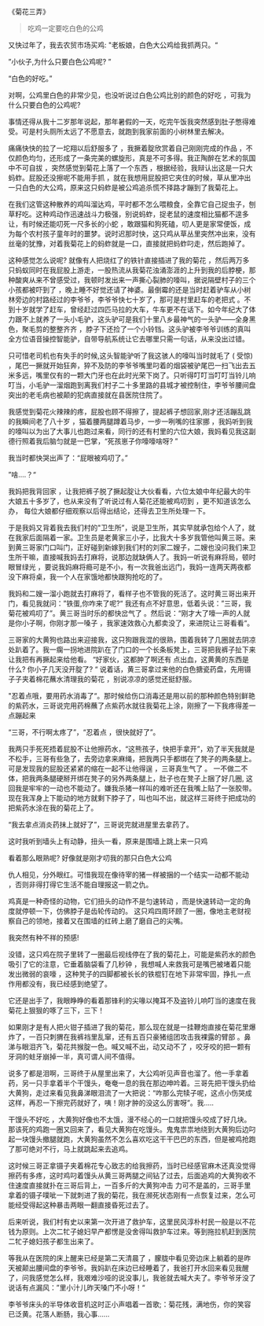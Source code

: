 《菊花三弄》

>  吃鸡一定要吃白色的公鸡

又快过年了，我去农贸市场买鸡: "老板娘，白色大公鸡给我抓两只。“

”小伙子,为什么只要白色公鸡呢? ”

“白色的好吃。”



对啊，公鸡里白色的非常少见，也没听说过白色公鸡比别的颜色的好吃 ，可我为什么只要白色的公鸡呢?



事情还得从我十二岁那年说起，那年暑假的一天，吃完午饭我突然感到肚子憋得难受。可是村头厕所太远了不愿意去，就跑到我家前面的小树林里去解决。



痛痛快快的拉了一坨翔以后舒服多了 ，我撅着腚欣赏着自己刚刚完成的作品 ，不仅颜色均匀，还形成了一条完美的螺旋形，真是不可多得。我正陶醉在艺术的氛国中不可自拔 ，突然感觉到菊花上落了一个东西 ，根据经验，我辩认出这是一只大蚂蚱。屁股还没擦呢不能用手抓 ，就在我想用屁股把它夹住的时候，草从里冲出一只白色的大公鸡，原来这只蚂蚱是被公鸡追杀慌不择路才蹦到了我菊花上。



在我们这管这种散养的鸡叫溜达鸡，平时都不怎么喂粮食，全靠它自己捉虫子，刨草籽吃。这种鸡动作迅速战斗力极强，别说蚂蚱，捉老鼠的速度相比猫都不遑多让，有时候还能叨死一尺多长的小蛇 ，敢跟猫和狗死磕，叨人更是家常便饭，成为每个农村孩子童年时的噩梦。说时迟那时快，这只鸡从草丛里突然冲出来，没有丝毫的犹豫，对着我菊花上的蚂蚱就是一口，直接就把蚂蚱叼走，然后跑掉了。



这种感觉怎么说呢? 就像有人把烧红了的铁针直接插进了我的菊花 ，然后两万多只蚂蚁同时在我屁股上游走，一股热流从我菊花浊涌澎涯的上升到我的后脖梗，那种酸爽从来不曾感受过，我顿时发出来一声撕心裂肺的嚎叫，据说隔壁村子的三个小孩都被吓到了 ，晚上睡不好觉还请了神婆。最倒霉的还是当时赶着驴车从小树林旁边的村路经过的李爷爷，李爷爷快七十岁了，那可是村里赶车的老把式 。不到十岁就学了赶车，曾经赶过四匹马拉的大车，牛车更不在话下。如今年纪大了体力跟不上就养了一头小毛驴，这头驴可是我们十里八乡最神气的一头驴——全身黑色，聚毛剪的整整齐齐 ，脖子下还捡了一个小铃铛。这头驴被李爷爷训练的真叫全方位语音操控智能驴，自带导航系统让它去哪里只需一句话，从来没出过错。



只可惜老司机也有失手的时候,这头智能驴听了我这骇人的嚎叫当时就毛了 ( 受惊) ，尾巴一撅就开始狂奔，猝不及防的李爷爷嘴里叼着的烟袋被驴尾巴一扫飞出去五米多远，嘴里仅有的一颗大门牙也在此时光荣下岗了。只听得叮叮当叮叮当铃儿响叮当，小毛驴一溜烟跑到离我们村子二十多里路的县城才被控制住，李爷爷腰间盘突出的老毛病也被颠的犯病直接就在县医院住院了。



我感觉到菊花火辣辣的疼，屁股也顾不得擦了，提起裤子想回家,刚才还活蹦乱跳的我瞬间老了八十岁 ，猫着腰两腿蹲着马步，一步一咧嘴的往家挪 ，我妈听到我的嚎叫以为出了大事儿也跑过来看，同行的还有村里的六位大娘，我妈看见我这副德行照着我后脑匀就是一巴掌，“死孩崽子你嚎嚎啥呀? ”

我当时都快哭出声了：“屁眼被鸡叨了。”

”啥....？“



我妈把我背回家 ，让我把裤子脱了撅起腚让大伙看看，六位太娘中年纪最大的牛大娘五十多岁了，也从来没有了听说过有人菊花还能被鸡叨到 ，更不知道该怎么办， 每位大娘都仔细观察以后得出结论，还得去卫生所处理一下。



于是我妈又背着我去我们村的"卫生所”，说是卫生所，其实早就承包给个人了，就在我家后面隔着一家。卫生员是老黄家三小子，比我大十多岁我管他叫黄三哥。来到黄三哥家门口叫门，正好碰到新嫁到我们村的刘家二嫂子，二嫂也没问我们来卫生所干嘛，直接喊我妈去打麻将，说那边就缺俩人了。我妈一听说有麻将局，顿时眼冒绿光 ，要说我妈麻将瘾可是不小，有一次我爸出远门，我妈一连两天两夜都没下麻将桌，我一个人在家饿地都快跟狗抢吃的了。



我妈和二嫂一溜小跑就去打麻将了，看样子也不管我的死活了。这时黄三哥出来开门，看见我就问：”铁蛋,你咋来了呢?“ 我还有点不好意思，低着头说：”三哥，我菊花被鸡叨了”。黄三哥当时乐的都快岔气了 。然后说：“刚才大了嚎一声的人就是你小子啊，你刚才那一嗓子 ，我家速效救心九都卖没了，来进院让三哥看看“。 



三哥家的大黄狗也路出来迎接我，这只狗跟我混的很熟，围着我转了几圈就去阴凉处趴着了。我一瘸一拐地进院趴在了门口的一个长条板凳上，三哥把我裤子扯下来让我把有再撅起来给他看。 “好家伙，这都肿了啊还有
点出血，这黄黄的东西是什么? 你小子几天没开腚了? “  说着话，黄三哥拿过来他的白色搪瓷药盘，先用镊子子夹着棉花蘸水清理我的菊花 ，别说凉凉的感觉还挺舒服。



"忍着点哦，要用药水消毒了“。那时候给伤口消毒还是用以前的那种颜色特别鲜艳的紫药水，三哥说完用药棉蘸了点紫药水就往我菊花上涂，刚擦了一下我疼得差一点蹦起来

“三哥，不行啊太疼了”，“忍着点 ，很快就好了”。 



我两只手死死捂着屁股不让他擦药水，“这熊孩子，快把手拿开”，劝了半天我就是不松手，三哥有些急了，去旁边拿来麻绳，把我两只手都绑在了凳子的两条腿上。可是发现我的屁股还紧紧的缩在一起不让他得逞 ，三哥真生气了 。 一不做二不体，把我两条腿硬掰开绑在凳子的另外两条腿上，肚子也在凳子上捆了好几圈, 这回我是牢牢的一动也不能动了。嫌我杀猪一样叫的难听还在我嘴上贴了一张胶带。现在我浑身上下能动的地方就剩下脖子了，叫也叫不出，就这样三哥终于把成功的把紫药水涂在我的菊花上了。 



“我去拿点消炎药抹上就好了”，三哥说完就进屋里去拿药了。



这时我听到墙头上有动静，扭头一看，原来是围墙上跳上来一只鸡

看着那么眼熟呢? 好像就是刚才叨我的那只白色大公鸡



仇人相见，分外眼红。可惜我现在像待宰的猪一样被捆的一个结实一动都不能动 ，否则非得打得它生活不能自理报这一箭之仇。



鸡真是一种奇怪的动物，它们扭头的动作不是匀速转动 ，而是快速转动一定的角度就停顿一下，仿佛脖子是齿轮传动的。 这只鸡四周环顾了一圈，像地主老财视察自己的领地，接着又在围墙的红砖上磨了磨自己的尖嘴。



我突然有种不祥的预感! 



没错，这只鸡在院子里转了一圈最后视线停在了我的菊花上，可能是紫药水的颜色吸引了它的注意，它垂着脑袋看了几秒钟 ，我想喊人来救我可是嘴巴被堵着只能发出微弱的哀嚎 ，这种凳子的四脚都被长长的铁棍钉在地下非常牢固，挣扎一点作用都没有，我已经感到绝望了。



它还是出手了，我眼睁睁的看着那锋利的尖喙以掩耳不及盗铃儿响叮当的速度在我菊花上狠狠的啄了三下，三下！



如果刚才是有人把火钳子插进了我的菊花，那么现在就是一挂鞭炮直接在菊花里爆炸了，一百只刺猬在我裤裆里乱窜，还有五百只豪猪组团攻击我裸露的臂部 。鼻涕与眼泪齐飞，菊花共猴腚一色。喊又喊不出，动又动不了 ，咬牙咬的把一颗有牙洞的蛀牙崩掉一半，真可谓人间不值得。



说多了都是泪啊，三哥终于从屋里出来了，大公鸡听见声音也溜了。他一手拿着药，另一只手拿着半个干馒头，奄奄一息的我在那边呻吟着。三哥先把干馒头扔给大黄狗，走过来看见我鼻涕眼泪流了一大把说：“咋那么完犊子呢，这点小伤哭成这样，再忍一下擦完药就好了，咦！刚才肿的没这么厉害呀”。我.….



干馒头不好吃 ，大黄狗好像也不太饿，漫不经心的一口就把馒头咬成了好几块。那该死的鸡跑一圈又回来了，看见大黄狗在吃馒头。鬼鬼祟祟地绕到大黄狗后边叼起一块馒头撤腿就跑，大黄狗虽然不怎么喜欢吃这干干巴巴的东西，但是被鸡抢跑了那可绝对不行，马上就跳起来去追鸡。



这时候三哥正拿镊子夹着棉花专心致志的给我擦药，当时已经感官麻木还真没觉得擦药有多疼，这时鸡叼着馒头从黄三哥两腿之间钻了过去，后面追鸡的大黄狗收不住速度直接就扑在三哥后背上，一百多斤的大黄狗冲击
力可不是盖的，三哥手里拿着的镊子噗呲一下就刺进了我的菊花，我在濒死状态刚有一点恢复过来，怎么可能经受得起这种暴击两眼一翻直接昏死过去了。



后来听说，我们村有史以来第一次开进了救护车，这里民风淳朴村民一般是以不花钱为原则。上次二牤子媳妇早产都愣是没舍得叫救护车过来。等到拖拉机赶到医院二牤子媳妇孩子都生出来了。



等我从在医院的床上醒来已经是第二天清晨了 ，朦胧中看见旁边床上躺着的是昨天被颠出腰间盘的李爷爷。我妈趴在床边已经睡着了，我爸打开水回来看见我醒了，问我感觉怎么样，我艰难沙哑的说没事儿，我爸就去喊大夫了。李爷爷牙没了说话有点漏风：”里小汁儿昨天嗓门不小呀！“



李爷爷床头的半导体收音机这时正小声唱着一首歌;：菊花残，满地伤，你的笑容已泛黄。花落人断肠，我心事……

